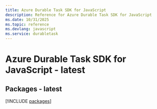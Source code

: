 ```yaml
---
title: Azure Durable Task SDK for JavaScript
description: Reference for Azure Durable Task SDK for JavaScript
ms.date: 10/31/2025
ms.topic: reference
ms.devlang: javascript
ms.service: durabletask
---
```

# Azure Durable Task SDK for JavaScript - latest
## Packages - latest
[!INCLUDE [packages](durable-task-index.md)]